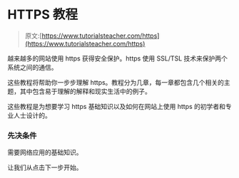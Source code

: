 # HTTPS 教程

> 原文:[https://www.tutorialsteacher.com/https](https://www.tutorialsteacher.com/https)

越来越多的网站使用 https 获得安全保护。https 使用 SSL/TSL 技术来保护两个系统之间的通信。

这些教程将帮助你一步步理解 https。教程分为几章，每一章都包含几个相关的主题，其中包含易于理解的解释和现实生活中的例子。

这些教程是为想要学习 https 基础知识以及如何在网站上使用 https 的初学者和专业人士设计的。

### 先决条件

需要网络应用的基础知识。

让我们从点击下一步开始。
